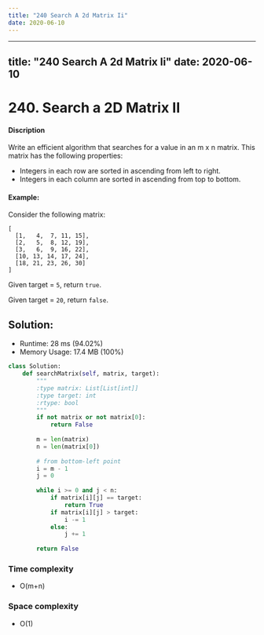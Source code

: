 ```yaml
---
title: "240 Search A 2d Matrix Ii"
date: 2020-06-10
---
```


---
title: "240 Search A 2d Matrix Ii"
date: 2020-06-10
---

# 240. Search a 2D Matrix II

#### Discription

Write an efficient algorithm that searches for a value in an m x n matrix. This matrix has the following properties:

- Integers in each row are sorted in ascending from left to right.
- Integers in each column are sorted in ascending from top to bottom.

#### Example:

Consider the following matrix:

```
[
  [1,   4,  7, 11, 15],
  [2,   5,  8, 12, 19],
  [3,   6,  9, 16, 22],
  [10, 13, 14, 17, 24],
  [18, 21, 23, 26, 30]
]
```

Given target = `5`, return `true`.

Given target = `20`, return `false`.

## Solution:

- Runtime: 28 ms (94.02%)
- Memory Usage: 17.4 MB (100%)

```python
class Solution:
    def searchMatrix(self, matrix, target):
        """
        :type matrix: List[List[int]]
        :type target: int
        :rtype: bool
        """
        if not matrix or not matrix[0]:
            return False
        
        m = len(matrix)
        n = len(matrix[0])
        
        # from bottom-left point 
        i = m - 1
        j = 0
        
        while i >= 0 and j < n:
            if matrix[i][j] == target:
                return True
            if matrix[i][j] > target:
                i -= 1
            else:
                j += 1
        
        return False
```

### Time complexity

- O(m+n)

### Space complexity

- O(1)
